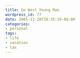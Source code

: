 ```yaml
---
title: Go West Young Man
wordpress_id: 77
date: 2005-11-28T20:35:19-08:00
categories:
- personal
tags:
- life
- vacation
- lax
---
```


